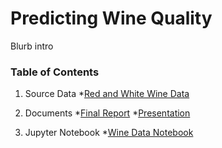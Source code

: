 

# Predicting Wine Quality

Blurb intro
### Table of Contents

1. Source Data
   *[Red and White Wine Data](https://https://github.com/wessela42/Predicting-Wine-Quality/tree/main/raw_data)
      
2. Documents
  *[Final Report](https://github.com/wessela42/Predicting-Wine-Quality/blob/main/Wine_Quality_Analysis_Project_Report.pdf)
  *[Presentation](https://github.com/wessela42/Predicting-Wine-Quality/blob/main/Wine_Quality_Analysis_Project_Presentation.pdf)
   
3. Jupyter Notebook
  *[Wine Data Notebook]()

